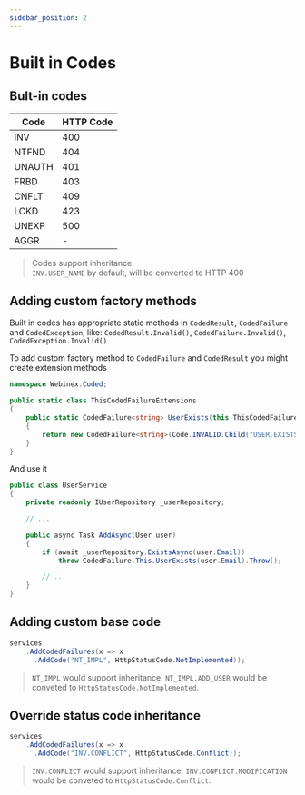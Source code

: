 ```yaml
---
sidebar_position: 2
---
```


# Built in Codes

## Bult-in codes

| Code   | HTTP Code |
| ------ | --------- |
| INV    | 400       |
| NTFND  | 404       |
| UNAUTH | 401       |
| FRBD   | 403       |
| CNFLT  | 409       |
| LCKD   | 423       |
| UNEXP  | 500       |
| AGGR   | -         |

> Codes support inheritance:  
> `INV.USER_NAME` by default, will be converted to HTTP 400

## Adding custom factory methods

Built in codes has appropriate static methods in `CodedResult`, `CodedFailure` and `CodedException`, like:
`CodedResult.Invalid()`, `CodedFailure.Invalid()`, `CodedException.Invalid()`  

To add custom factory method to `CodedFailure` and `CodedResult` you might create extension methods

```csharp title="AppCodeFailures.cs"
namespace Webinex.Coded;

public static class ThisCodedFailureExtensions
{
    public static CodedFailure<string> UserExists(this ThisCodedFailure _, string email)
    {
        return new CodedFailure<string>(Code.INVALID.Child("USER.EXISTS"), email);
    }
}
```

And use it

```csharp title="UserService.cs"
public class UserService
{
    private readonly IUserRepository _userRepository;

    // ...

    public async Task AddAsync(User user)
    {
        if (await _userRepository.ExistsAsync(user.Email))
            throw CodedFailure.This.UserExists(user.Email).Throw();

        // ...
    }
}
```

## Adding custom base code

```csharp title="Startup.cs"
services
    .AddCodedFailures(x => x
      .AddCode("NT_IMPL", HttpStatusCode.NotImplemented));
```

> `NT_IMPL` would support inheritance. `NT_IMPL.ADD_USER` would be conveted to `HttpStatusCode.NotImplemented`.

## Override status code inheritance

```csharp title="Startup.cs"
services
    .AddCodedFailures(x => x
      .AddCode("INV.CONFLICT", HttpStatusCode.Conflict));
```
> `INV.CONFLICT` would support inheritance. `INV.CONFLICT.MODIFICATION` would be conveted to `HttpStatusCode.Conflict`.